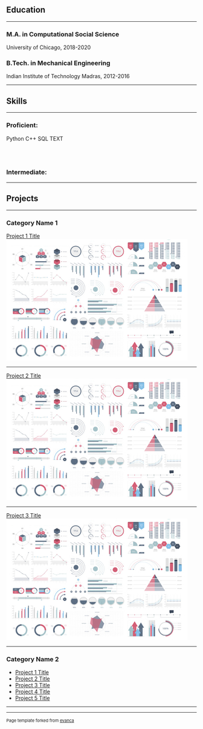 ## Education

---

### M.A. in Computational Social Science
University of Chicago, 2018-2020

### B.Tech. in Mechanical Engineering
Indian Institute of Technology Madras, 2012-2016

---

## Skills

---

### Proficient:
<p2>Python</p2>
<p2>C++</p2>
<p2>SQL</p2>
<p2>TEXT</p2>

<br><br>
### Intermediate:

---

## Projects

---

### Category Name 1 

[Project 1 Title](/sample_page)
<img src="images/dummy_thumbnail.jpg?raw=true"/>

---
[Project 2 Title](/pdf/sample_presentation.pdf)
<img src="images/dummy_thumbnail.jpg?raw=true"/>

---
[Project 3 Title](http://example.com/)
<img src="images/dummy_thumbnail.jpg?raw=true"/>

---

### Category Name 2

- [Project 1 Title](http://example.com/)
- [Project 2 Title](http://example.com/)
- [Project 3 Title](http://example.com/)
- [Project 4 Title](http://example.com/)
- [Project 5 Title](http://example.com/)

---


---
<p style="font-size:11px">Page template forked from <a href="https://github.com/evanca/quick-portfolio">evanca</a></p>
<!-- Remove above link if you don't want to attibute -->
